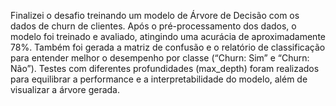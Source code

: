 Finalizei o desafio treinando um modelo de Árvore de Decisão com os dados de churn de clientes. Após o pré-processamento dos dados, o modelo foi treinado e avaliado, atingindo uma acurácia de aproximadamente 78%.
Também foi gerada a matriz de confusão e o relatório de classificação para entender melhor o desempenho por classe (“Churn: Sim” e “Churn: Não”).
Testes com diferentes profundidades (max_depth) foram realizados para equilibrar a performance e a interpretabilidade do modelo, além de visualizar a árvore gerada.
